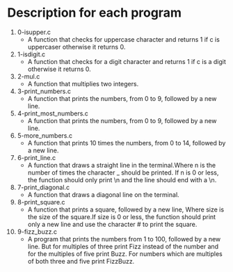 # Description for each program
1. 0-isupper.c
   * A function that checks for uppercase character and returns 1 if c is uppercaser otherwise it returns 0.
2. 1-isdigit.c
   * A function that checks for a digit character and returns 1 if c is a digit otherwise it returns 0.
3. 2-mul.c
   * A function that multiplies two integers.
4. 3-print_numbers.c
   * A function that prints the numbers, from 0 to 9, followed by a new line.
5. 4-print_most_numbers.c
   * A function that prints the numbers, from 0 to 9, followed by a new line.
6. 5-more_numbers.c
   * A function that prints 10 times the numbers, from 0 to 14, followed by a new line.
7. 6-print_line.c
   * A function that draws a straight line in the terminal.Where n is the number of times the character _ should be printed. If n is 0 or less, the function should only print \n and the line should end with a \n.
8. 7-print_diagonal.c
   * A function that draws a diagonal line on the terminal.
9. 8-print_square.c
   * A function that prints a square, followed by a new line, Where size is the size of the square.If size is 0 or less, the function should print only a new line and use the character # to print the square.
10. 9-fizz_buzz.c
    * A program that prints the numbers from 1 to 100, followed by a new line. But for multiples of three print Fizz instead of the number and for the multiples of five print Buzz. For numbers which are multiples of both three and five print FizzBuzz.
